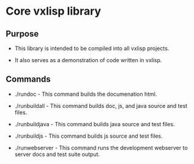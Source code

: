 # Core vxlisp library

## Purpose

* This library is intended to be compiled into all vxlisp projects.

* It also serves as a demonstration of code written in vxlisp.

## Commands

* ./rundoc - This command builds the documenation html.

* ./runbuildall - This command builds doc, js, and java source and test files.

* ./runbuildjava - This command builds java source and test files.

* ./runbuildjs - This command builds js source and test files.

* ./runwebserver - This command runs the development webserver to server docs and test suite output.
